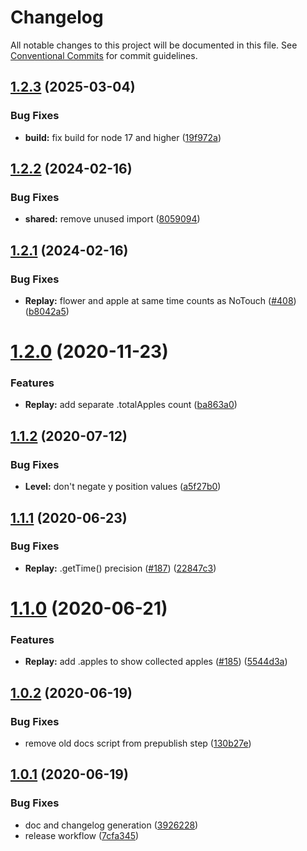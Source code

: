 # Changelog

All notable changes to this project will be documented in this file. See
[Conventional Commits](https://conventionalcommits.org) for commit guidelines.

## [1.2.3](https://github.com/elmadev/elmajs/compare/v1.2.2...v1.2.3) (2025-03-04)


### Bug Fixes

* **build:** fix build for node 17 and higher ([19f972a](https://github.com/elmadev/elmajs/commit/19f972a38ff2d1541fa5c9644fe53d52651ee454))

## [1.2.2](https://github.com/elmadev/elmajs/compare/v1.2.1...v1.2.2) (2024-02-16)


### Bug Fixes

* **shared:** remove unused import ([8059094](https://github.com/elmadev/elmajs/commit/8059094aa87396a1214dd0bb5202576dae4d935a))

## [1.2.1](https://github.com/elmadev/elmajs/compare/v1.2.0...v1.2.1) (2024-02-16)


### Bug Fixes

* **Replay:** flower and apple at same time counts as NoTouch ([#408](https://github.com/elmadev/elmajs/issues/408)) ([b8042a5](https://github.com/elmadev/elmajs/commit/b8042a5094c4ce4b8d01371ad31689b65e777553))

# [1.2.0](https://github.com/elmadev/elmajs/compare/v1.1.2...v1.2.0) (2020-11-23)


### Features

* **Replay:** add separate .totalApples count ([ba863a0](https://github.com/elmadev/elmajs/commit/ba863a017448f2063b7049478af780fc4d5c8f9a))

## [1.1.2](https://github.com/elmadev/elmajs/compare/v1.1.1...v1.1.2) (2020-07-12)


### Bug Fixes

* **Level:** don't negate y position values ([a5f27b0](https://github.com/elmadev/elmajs/commit/a5f27b06713162c8323ee84ec35f1c9472ac9bfd))

## [1.1.1](https://github.com/elmadev/elmajs/compare/v1.1.0...v1.1.1) (2020-06-23)


### Bug Fixes

* **Replay:** .getTime() precision ([#187](https://github.com/elmadev/elmajs/issues/187)) ([22847c3](https://github.com/elmadev/elmajs/commit/22847c31894782127e1d12adb99d6a8c475a1a8a))

# [1.1.0](https://github.com/elmadev/elmajs/compare/v1.0.2...v1.1.0) (2020-06-21)


### Features

* **Replay:** add .apples to show collected apples ([#185](https://github.com/elmadev/elmajs/issues/185)) ([5544d3a](https://github.com/elmadev/elmajs/commit/5544d3af3493763f3d9e4dbbb94d893130248886))

## [1.0.2](https://github.com/elmadev/elmajs/compare/v1.0.1...v1.0.2) (2020-06-19)


### Bug Fixes

* remove old docs script from prepublish step ([130b27e](https://github.com/elmadev/elmajs/commit/130b27e5c535abfbfc86841204a9bc449e07b437))

## [1.0.1](https://github.com/elmadev/elmajs/compare/v1.0.0...v1.0.1) (2020-06-19)


### Bug Fixes

* doc and changelog generation ([3926228](https://github.com/elmadev/elmajs/commit/392622853ce70a6759866b2a37fb364e247493de))
* release workflow ([7cfa345](https://github.com/elmadev/elmajs/commit/7cfa3455095a87dd9092ec36056ff75116650170))
